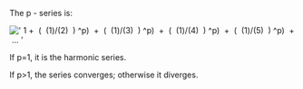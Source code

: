The p - series is:

![' 1 +  (  (1)/(2)  ) \^p)  +  (  (1)/(3)  ) \^p)  +  (  (1)/(4)  ) \^p)  +  (  (1)/(5)  ) \^p)  + ... '](../dictionary/equation_images/2468.1..png)

If p=1, it is the harmonic series.

If p\>1, the series converges; otherwise it diverges.
